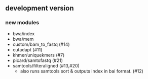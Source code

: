 ## development version

### new modules

- bwa/index
- bwa/mem
- custom/bam_to_fastq (#14)
- cutadapt (#11)
- khmer/uniquekmers (#7)
- picard/samtofastq (#21)
- samtools/filteraligned (#13,#20)
  - also runs samtools sort & outputs index in bai format. (#12)
